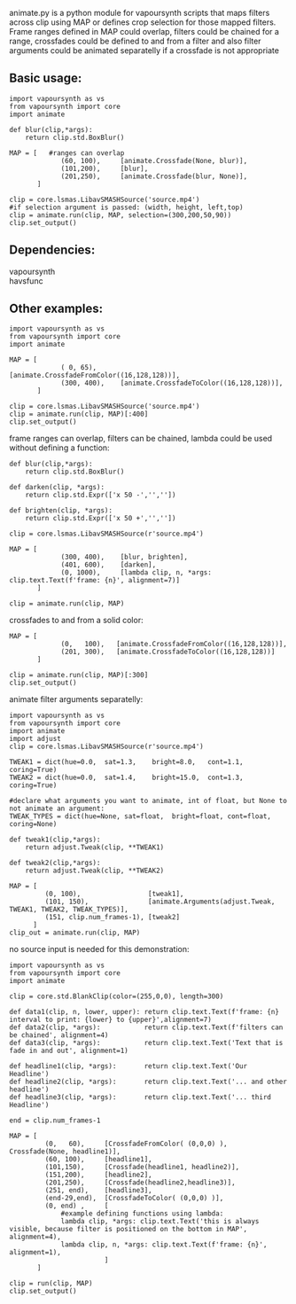 animate.py is a python module for vapoursynth scripts that maps filters across clip using MAP or defines crop selection for those mapped filters. Frame ranges defined in MAP could overlap, filters could be chained for a range, crossfades could be defined to and from a filter and also filter arguments could be animated separatelly if a crossfade is not appropriate

## Basic usage:
```
import vapoursynth as vs
from vapoursynth import core
import animate

def blur(clip,*args):
    return clip.std.BoxBlur()

MAP = [   #ranges can overlap
             (60, 100),     [animate.Crossfade(None, blur)],
             (101,200),     [blur],
             (201,250),     [animate.Crossfade(blur, None)],             
       ]

clip = core.lsmas.LibavSMASHSource('source.mp4')
#if selection argument is passed: (width, height, left,top)
clip = animate.run(clip, MAP, selection=(300,200,50,90))
clip.set_output()
```
                       
## Dependencies:
vapoursynth<br>
havsfunc

## Other examples:
```
import vapoursynth as vs
from vapoursynth import core
import animate

MAP = [
             ( 0, 65),      [animate.CrossfadeFromColor((16,128,128))],
             (300, 400),    [animate.CrossfadeToColor((16,128,128))],             
       ]

clip = core.lsmas.LibavSMASHSource('source.mp4')
clip = animate.run(clip, MAP)[:400]
clip.set_output()
```
frame ranges can overlap, filters can be chained, lambda could be used without defining a function:
```
def blur(clip,*args):
    return clip.std.BoxBlur()

def darken(clip, *args):
    return clip.std.Expr(['x 50 -','',''])

def brighten(clip, *args):
    return clip.std.Expr(['x 50 +','',''])

clip = core.lsmas.LibavSMASHSource(r'source.mp4')

MAP = [ 
             (300, 400),    [blur, brighten],
             (401, 600),    [darken],
             (0, 1000),     [lambda clip, n, *args: clip.text.Text(f'frame: {n}', alignment=7)]
       ]

clip = animate.run(clip, MAP)
```
crossfades to and from a solid color:
```
MAP = [
             (0,   100),   [animate.CrossfadeFromColor((16,128,128))],
             (201, 300),   [animate.CrossfadeToColor((16,128,128))]
       ]

clip = animate.run(clip, MAP)[:300]
clip.set_output()
```
animate filter arguments separatelly:
```
import vapoursynth as vs
from vapoursynth import core
import animate
import adjust
clip = core.lsmas.LibavSMASHSource(r'source.mp4')

TWEAK1 = dict(hue=0.0,  sat=1.3,    bright=8.0,   cont=1.1,    coring=True)
TWEAK2 = dict(hue=0.0,  sat=1.4,    bright=15.0,  cont=1.3,    coring=True)

#declare what arguments you want to animate, int of float, but None to not animate an argument:
TWEAK_TYPES = dict(hue=None, sat=float,  bright=float, cont=float,  coring=None)

def tweak1(clip,*args):
    return adjust.Tweak(clip, **TWEAK1)
    
def tweak2(clip,*args):
    return adjust.Tweak(clip, **TWEAK2)
    
MAP = [
         (0, 100),                 [tweak1],
         (101, 150),               [animate.Arguments(adjust.Tweak, TWEAK1, TWEAK2, TWEAK_TYPES)],
         (151, clip.num_frames-1), [tweak2]
      ]
clip_out = animate.run(clip, MAP)
```

no source input is needed for this demonstration:
```
import vapoursynth as vs
from vapoursynth import core
import animate

clip = core.std.BlankClip(color=(255,0,0), length=300)

def data1(clip, n, lower, upper): return clip.text.Text(f'frame: {n}   interval to print: {lower} to {upper}',alignment=7)   
def data2(clip, *args):           return clip.text.Text(f'filters can be chained', alignment=4)   
def data3(clip, *args):           return clip.text.Text('Text that is fade in and out', alignment=1)

def headline1(clip, *args):       return clip.text.Text('Our Headline')
def headline2(clip, *args):       return clip.text.Text('... and other headline')
def headline3(clip, *args):       return clip.text.Text('... third Headline')

end = clip.num_frames-1
 
MAP = [
         (0,   60),     [CrossfadeFromColor( (0,0,0) ), Crossfade(None, headline1)],
         (60, 100),     [headline1],
         (101,150),     [Crossfade(headline1, headline2)],
         (151,200),     [headline2],
         (201,250),     [Crossfade(headline2,headline3)],
         (251, end),    [headline3],
         (end-29,end),  [CrossfadeToColor( (0,0,0) )],       
         (0, end) ,     [
             #example defining functions using lambda:
             lambda clip, *args: clip.text.Text('this is always visible, because filter is positioned on the bottom in MAP', alignment=4),
             lambda clip, n, *args: clip.text.Text(f'frame: {n}', alignment=1),
                        ]
       ]

clip = run(clip, MAP)
clip.set_output()
```
